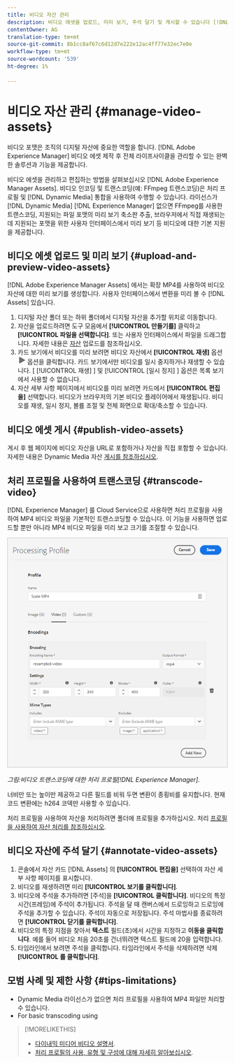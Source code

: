 ```yaml
---
title: 비디오 자산 관리
description: 비디오 에셋을 업로드, 미리 보기, 주석 달기 및 게시할 수 있습니다 [!DNL Adobe Experience Manager].
contentOwner: AG
translation-type: tm+mt
source-git-commit: 8b1cc8af67c6d12d7e222e12ac4ff77e32ec7e0e
workflow-type: tm+mt
source-wordcount: '539'
ht-degree: 1%

---
```



# 비디오 자산 관리 {#manage-video-assets}

비디오 포맷은 조직의 디지털 자산에 중요한 역할을 합니다. [!DNL Adobe Experience Manager] 비디오 에셋 제작 후 전체 라이프사이클을 관리할 수 있는 완벽한 솔루션과 기능을 제공합니다.

비디오 에셋을 관리하고 편집하는 방법을 살펴보십시오 [!DNL Adobe Experience Manager Assets]. 비디오 인코딩 및 트랜스코딩(예: FFmpeg 트랜스코딩)은 처리 프로필 및 [!DNL Dynamic Media] 통합을 사용하여 수행할 수 있습니다. 라이선스가 [!DNL Dynamic Media] [!DNL Experience Manager] 없으면 FFmpeg를 사용한 트랜스코딩, 지원되는 파일 포맷의 미리 보기 축소판 추출, 브라우저에서 직접 재생되는 데 지원되는 포맷을 위한 사용자 인터페이스에서 미리 보기 등 비디오에 대한 기본 지원을 제공합니다.

## 비디오 에셋 업로드 및 미리 보기 {#upload-and-preview-video-assets}

[!DNL Adobe Experience Manager Assets] 에서는 확장 MP4를 사용하여 비디오 자산에 대한 미리 보기를 생성합니다. 사용자 인터페이스에서 변환을 미리 볼 수 [!DNL Assets] 있습니다.

1. 디지털 자산 폴더 또는 하위 폴더에서 디지털 자산을 추가할 위치로 이동합니다.
1. 자산을 업로드하려면 도구 모음에서 **[!UICONTROL 만들기를]** 클릭하고 **[!UICONTROL 파일을 선택합니다]**. 또는 사용자 인터페이스에서 파일을 드래그합니다. 자세한 내용은 [자산](manage-digital-assets.md#uploading-assets) 업로드를 참조하십시오.
1. 카드 보기에서 비디오를 미리 보려면 비디오 자산에서 **[!UICONTROL 재생]** 옵션 ![](assets/do-not-localize/play.png) 옵션을 클릭합니다. 카드 보기에서만 비디오를 일시 중지하거나 재생할 수 있습니다. [ [!UICONTROL 재생] ] 및 [!UICONTROL [일시 정지] ] 옵션은 목록 보기에서 사용할 수 없습니다.
1. 자산 세부 사항 페이지에서 비디오를 미리 보려면 카드에서 **[!UICONTROL 편집을]** 선택합니다. 비디오가 브라우저의 기본 비디오 플레이어에서 재생됩니다. 비디오를 재생, 일시 정지, 볼륨 조절 및 전체 화면으로 확대/축소할 수 있습니다.

## 비디오 에셋 게시 {#publish-video-assets}

게시 후 웹 페이지에 비디오 자산을 URL로 포함하거나 자산을 직접 포함할 수 있습니다. 자세한 내용은 Dynamic Media 자산 [게시를 참조하십시오](/help/assets/dynamic-media/publishing-dynamicmedia-assets.md).

## 처리 프로필을 사용하여 트랜스코딩 {#transcode-video}

[!DNL Experience Manager] 를 Cloud Service으로 사용하면 처리 프로필을 사용하여 MP4 비디오 파일을 기본적인 트랜스코딩할 수 있습니다. 이 기능을 사용하면 업로드할 뿐만 아니라 MP4 비디오 파일을 미리 보고 크기를 조절할 수 있습니다.

![Experience Manager에서 비디오 트랜스코딩용 처리 프로필 만들기](assets/video-processing-profile-for-mp4.png)

*그림:비디오 트랜스코딩에 대한 처리 프로필[!DNL Experience Manager].*

너비만 또는 높이만 제공하고 다른 필드를 비워 두면 변환이 종횡비를 유지합니다. 현재 코드 변환에는 h264 코덱만 사용할 수 있습니다.

처리 프로필을 사용하여 자산을 처리하려면 폴더에 프로필을 추가하십시오. 처리 [프로필을 사용하여 자산 처리를 참조하십시오](/help/assets/asset-microservices-configure-and-use.md#use-profiles).

## 비디오 자산에 주석 달기 {#annotate-video-assets}

1. 콘솔에서 자산 카드 [!DNL Assets] 의 **[!UICONTROL 편집을]** 선택하여 자산 세부 사항 페이지를 표시합니다.
1. 비디오를 재생하려면 미리 **[!UICONTROL 보기를 클릭합니다]**.
1. 비디오에 주석을 추가하려면 [주석]을 **[!UICONTROL 클릭합니다]**. 비디오의 특정 시간(프레임)에 주석이 추가됩니다. 주석을 달 때 캔버스에서 드로잉하고 드로잉에 주석을 추가할 수 있습니다. 주석이 자동으로 저장됩니다. 주석 마법사를 종료하려면 **[!UICONTROL 닫기를 클릭합니다]**.
1. 비디오의 특정 지점을 찾아서 **텍스트** 필드(초)에서 시간을 지정하고 **이동을 클릭합니다**. 예를 들어 비디오 처음 20초를 건너뛰려면 텍스트 필드에 20을 입력합니다.
1. 타임라인에서 보려면 주석을 클릭합니다. 타임라인에서 주석을 삭제하려면 삭제 **[!UICONTROL 를 클릭합니다]**.

## 모범 사례 및 제한 사항 {#tips-limitations}

* Dynamic Media 라이선스가 없으면 처리 프로필을 사용하여 MP4 파일만 처리할 수 있습니다.
* For basic transcoding using

>[!MORELIKETHIS]
>
>* [다이내믹 미디어 비디오 설명서](/help/assets/dynamic-media/video.md).
>* [처리 프로필의 사용, 유형 및 구성에 대해 자세히 알아보십시오](/help/assets/asset-microservices-configure-and-use.md).

